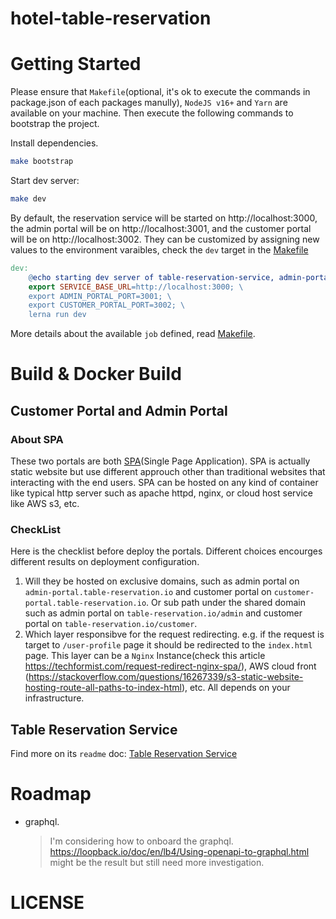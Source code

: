 # hotel-table-reservation

# Getting Started

Please ensure that `Makefile`(optional, it's ok to execute the commands in package.json of each packages manully), `NodeJS v16+` and `Yarn` are available on your machine. Then execute the following commands to bootstrap the project.

Install dependencies.

```bash
make bootstrap
```

Start dev server:

```bash
make dev
```

By default, the reservation service will be started on http://localhost:3000, the admin portal will be on http://localhost:3001, and the customer portal will be on http://localhost:3002. They can be customized by assigning new values to the environment varaibles, check the `dev` target in the [Makefile](./Makefile)

```makefile
dev:
	@echo starting dev server of table-reservation-service, admin-portal and custom portal
	export SERVICE_BASE_URL=http://localhost:3000; \
	export ADMIN_PORTAL_PORT=3001; \
	export CUSTOMER_PORTAL_PORT=3002; \
	lerna run dev
```

More details about the available `job` defined, read [Makefile](./Makefile).

# Build & Docker Build

## Customer Portal and Admin Portal

### About SPA

These two portals are both [SPA](https://en.wikipedia.org/wiki/Single-page_application)(Single Page Application). SPA is actually static website but use different approuch other than traditional websites that interacting with the end users. SPA can be hosted on any kind of container like typical http server such as apache httpd, nginx, or cloud host service like AWS s3, etc.

### CheckList

Here is the checklist before deploy the portals. Different choices encourges different results on deployment configuration.

1. Will they be hosted on exclusive domains, such as admin portal on `admin-portal.table-reservation.io` and customer portal on `customer-portal.table-reservation.io`. Or sub path under the shared domain such as admin portal on `table-reservation.io/admin` and customer portal on `table-reservation.io/customer`.
2. Which layer responsibve for the request redirecting. e.g. if the request is target to `/user-profile` page it should be redirected to the `index.html` page. This layer can be a `Nginx` Instance(check this article https://techformist.com/request-redirect-nginx-spa/), AWS cloud front (https://stackoverflow.com/questions/16267339/s3-static-website-hosting-route-all-paths-to-index-html), etc. All depends on your infrastructure.

## Table Reservation Service

Find more on its `readme` doc: [Table Reservation Service](./packages/table-reservation-service/README.md)

# Roadmap

- graphql.
  > I'm considering how to onboard the graphql. https://loopback.io/doc/en/lb4/Using-openapi-to-graphql.html might be the result but still need more investigation.

# LICENSE
